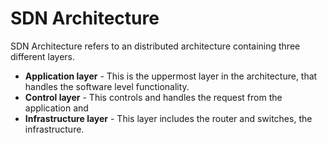 # SDN Architecture

SDN Architecture refers to an distributed architecture containing three different layers. 

- **Application layer** - This is the uppermost layer in the architecture, that handles the software level functionality.
- **Control layer** - This controls and handles the request from the application and 
- **Infrastructure layer** - This layer includes the router and switches, the infrastructure.


